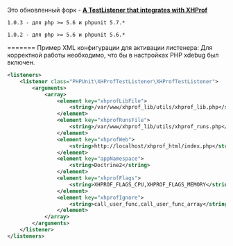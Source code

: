 Это обновленный форк - **[A TestListener that integrates with XHProf](https://github.com/phpunit/phpunit-testlistener-xhprof)**

```
1.0.3 - для php >= 5.6 и phpunit 5.7.*
```
```
1.0.2 - для php >= 5.6 и phpunit 5.6.*
```

=======
Пример XML конфигурации для активации листенера:
Для корректной работы необходимо, что бы в настройках PHP xdebug был включен.

```xml
<listeners>
    <listener class="PHPUnit\XHProfTestListener\XHProfTestListener">
        <arguments>
            <array>
                <element key="xhprofLibFile">
                    <string>/var/www/xhprof_lib/utils/xhprof_lib.php</string>
                </element>
                <element key="xhprofRunsFile">
                    <string>/var/www/xhprof_lib/utils/xhprof_runs.php</string>
                </element>
                <element key="xhprofWeb">
                    <string>http://localhost/xhprof_html/index.php</string>
                </element>
                <element key="appNamespace">
                    <string>Doctrine2</string>
                </element>
                <element key="xhprofFlags">
                    <string>XHPROF_FLAGS_CPU,XHPROF_FLAGS_MEMORY</string>
                </element>
                <element key="xhprofIgnore">
                    <string>call_user_func,call_user_func_array</string>
                </element>
            </array>
        </arguments>
    </listener>
</listeners>
```
